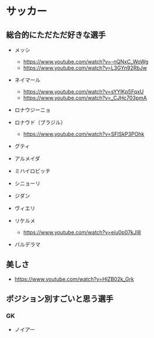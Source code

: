 
# サッカー

## 総合的にただただ好きな選手

- メッシ
  -  https://www.youtube.com/watch?v=-nQNxC_WoWg
  -  https://www.youtube.com/watch?v=L3GYn92RbJw

- ネイマール
  - https://www.youtube.com/watch?v=sYYlKp5FqxU
  - https://www.youtube.com/watch?v=_CJHc703pmA

- ロナウジーニョ
- ロナウド（ブラジル）
  - https://www.youtube.com/watch?v=SFISkP3POhk

- グティ  
- アルメイダ    
- ミハイロビッチ  
- シニョーリ  
- ジダン  
- ヴィエリ  
- リケルメ  
  - https://www.youtube.com/watch?v=eiu0p07kJI8

- バルデラマ


## 美しさ

- https://www.youtube.com/watch?v=HlZB02k_Grk


## ポジション別すごいと思う選手


### GK

- ノイアー


### 






